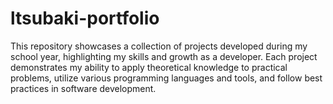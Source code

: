 # ltsubaki-portfolio
This repository showcases a collection of projects developed during my school year, highlighting my skills and growth as a developer. Each project demonstrates my ability to apply theoretical knowledge to practical problems, utilize various programming languages and tools, and follow best practices in software development.
